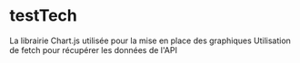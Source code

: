 # testTech

La librairie Chart.js utilisée pour la mise en place des graphiques
Utilisation de fetch pour récupérer les données de l'API
